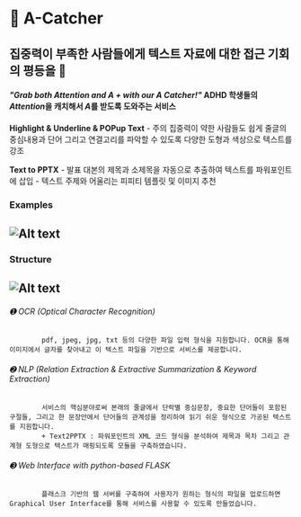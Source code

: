 &#x1F4D9; A-Catcher 
=========
**집중력이 부족한 사람들에게 텍스트 자료에 대한 접근 기회의 평등을** :loudspeaker:
---------------------------------------------------


#### *"Grab both Attention and A + with our A Catcher!"*  ADHD 학생들의 *Attention*을 캐치해서 *A*를 받도록 도와주는 서비스
      
   **Highlight & Underline & POPup Text**
      - 주의 집중력이 약한 사람들도 쉽게 줄글의 중심내용과 단어 그리고 연결고리를 파악할 수 있도록 다양한 도형과 색상으로 텍스트를 강조
      
   **Text to PPTX**
      - 발표 대본의 제목과 소제목을 자동으로 추출하여 텍스트를 파워포인트에 삽입
      - 텍스트 주제와 어울리는 피피티 템플릿 및 이미지 추천


### Examples

![Alt text](https://github.com/yoonkim313/dataCampusProject-Team10/blob/master/ServiceExample.png)
--------------------------------------------------------------------------------------------------

### Structure

![Alt text](https://github.com/yoonkim313/dataCampusProject-Team10/blob/master/how.png)
---------------------------------------------------------------------------------------------------


   ###### ➊ OCR (Optical Character Recognition)
            pdf, jpeg, jpg, txt 등의 다양한 파일 입력 형식을 지원합니다. OCR을 통해 이미지에서 글자를 찾아내고 이 텍스트 파일을 기반으로 서비스를 제공합니다.
      
   ###### ➋ NLP (Relation Extraction & Extractive Summarization & Keyword Extraction)
            서비스의 핵심분야로써 본래의 줄글에서 단락별 중심문장, 중요한 단어들이 포함된 구절들, 그리고 한 문장안에서 단어들의 관계성을 정리하여 읽기 쉬운 형식으로 가공된 텍스트를 지원합니다.
            + Text2PPTX : 파워포인트의 XML 코드 형식을 분석하여 제목과 목차 그리고 관계형 도형으로 텍스트가 매핑되도록 모듈을 구축하였습니다.
      
   ###### ➌ Web Interface with python-based FLASK
            플래스크 기반의 웹 서버를 구축하여 사용자가 원하는 형식의 파일을 업로드하면 Graphical User Interface를 통해 서비스를 사용할 수 있도록 만들었습니다.
     
